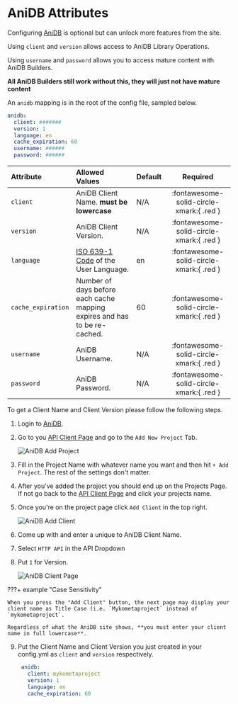 # AniDB Attributes

Configuring [AniDB](https://anidb.net/) is optional but can unlock more features from the site.

Using `client` and `version` allows access to AniDB Library Operations.

Using `username` and `password` allows you to access mature content with AniDB Builders.

**All AniDB Builders still work without this, they will just not have mature content**

An `anidb` mapping is in the root of the config file, sampled below.


```yaml title="config.yml AniDB sample"
anidb:
  client: #######
  version: 1
  language: en
  cache_expiration: 60
  username: ######
  password: ######
```

| Attribute          | Allowed Values                                                                                | Default |                 Required                 |
|:-------------------|:----------------------------------------------------------------------------------------------|:--------|:----------------------------------------:|
| `client`           | AniDB Client Name. **must be lowercase**                                                      | N/A     | :fontawesome-solid-circle-xmark:{ .red } |
| `version`          | AniDB Client Version.                                                                         | N/A     | :fontawesome-solid-circle-xmark:{ .red } |
| `language`         | [ISO 639-1 Code](https://en.wikipedia.org/wiki/List_of_ISO_639-1_codes) of the User Language. | en      | :fontawesome-solid-circle-xmark:{ .red } |
| `cache_expiration` | Number of days before each cache mapping expires and has to be re-cached.                     | 60      | :fontawesome-solid-circle-xmark:{ .red } |
| `username`         | AniDB Username.                                                                               | N/A     | :fontawesome-solid-circle-xmark:{ .red } |
| `password`         | AniDB Password.                                                                               | N/A     | :fontawesome-solid-circle-xmark:{ .red } |

To get a Client Name and Client Version please follow the following steps.

1. Login to [AniDB](https://anidb.net/).

2. Go to you [API Client Page](https://anidb.net/software/add) and go to the `Add New Project` Tab.

    ![AniDB Add Project](images/anidb-1.png)

3. Fill in the Project Name with whatever name you want and then hit `+ Add Project`. The rest of the settings don't 
matter.

4. After you've added the project you should end up on the Projects Page. If not go back to the 
[API Client Page](https://anidb.net/software/add) and click your projects name. 

5. Once you're on the project page click `Add Client` in the top right.

    ![AniDB Add Client](images/anidb-2.png)

6. Come up with and enter a unique to AniDB Client Name.

7. Select `HTTP API` in the API Dropdown

8. Put `1` for Version.

    ![AniDB Client Page](images/anidb-3.png)

???+ example "Case Sensitivity"

    When you press the "Add Client" button, the next page may display your client name as Title Case (i.e. `Mykometaproject` instead of `mykometaproject`.

    Regardless of what the AniDB site shows, **you must enter your client name in full lowercase**.
   

9. Put the Client Name and Client Version you just created in your config.yml as `client` and `version` respectively.

   ```yaml
    anidb:
      client: mykometaproject
      version: 1
      language: en
      cache_expiration: 60
    ```